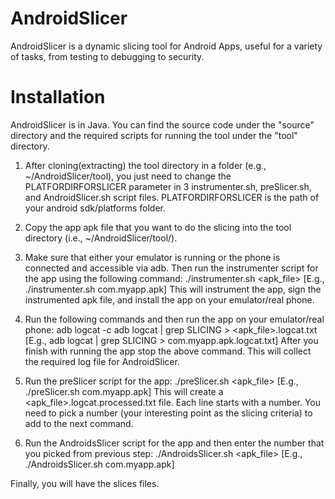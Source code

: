 # AndroidSlicer
AndroidSlicer is a dynamic slicing tool for Android Apps, useful for a variety of tasks, from testing to debugging to security.

# Installation
AndroidSlicer is in Java. You can find the source code under the "source" directory and the required scripts for running the tool under the "tool" directory.

1. After cloning(extracting) the tool directory in a folder (e.g., ~/AndroidSlicer/tool), you just need to change the PLATFORDIRFORSLICER parameter in 3 instrumenter.sh, preSlicer.sh, and AndroidSlicer.sh script files.
PLATFORDIRFORSLICER is the path of your android sdk/platforms folder.

2. Copy the app apk file that you want to do the slicing into the tool directory (i.e., ~/AndroidSlicer/tool/). 

3. Make sure that either your emulator is running or the phone is connected and accessible via adb. Then run the instrumenter script for the app using the following command:
./instrumenter.sh <apk_file>  [E.g., ./instrumenter.sh com.myapp.apk]
This will instrument the app, sign the instrumented apk file, and install the app on your emulator/real phone.
       
4. Run the following commands and then run the app on your emulator/real phone:
adb logcat -c
adb logcat | grep SLICING > <apk_file>.logcat.txt [E.g., adb logcat | grep SLICING > com.myapp.apk.logcat.txt]
After you finish with running the app stop the above command. This will collect the required log file for AndroidSlicer.

5. Run the preSlicer script for the app:
./preSlicer.sh <apk_file> [E.g., ./preSlicer.sh com.myapp.apk]
This will create a <apk_file>.logcat.processed.txt file. Each line starts with a number. You need to pick a number (your interesting point as the slicing criteria) to add to the next command. 

6. Run the AndroidsSlicer script for the app and then enter the number that you picked from previous step:
./AndroidsSlicer.sh <apk_file> [E.g., ./AndroidsSlicer.sh com.myapp.apk]
        
Finally, you will have the slices files.

